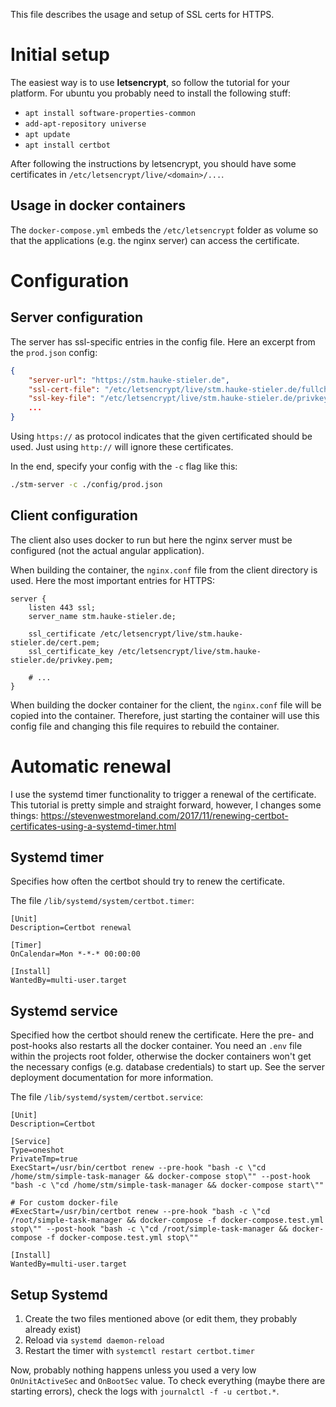 This file describes the usage and setup of SSL certs for HTTPS.

# Initial setup

The easiest way is to use **letsencrypt**, so follow the tutorial for your platform.
For ubuntu you probably need to install the following stuff:

* `apt install software-properties-common`
* `add-apt-repository universe`
* `apt update`
* `apt install certbot`

After following the instructions by letsencrypt, you should have some certificates in `/etc/letsencrypt/live/<domain>/...`.

## Usage in docker containers

The `docker-compose.yml` embeds the `/etc/letsencrypt` folder as volume so that the applications (e.g. the nginx server) can access the certificate.

# Configuration

## Server configuration

The server has ssl-specific entries in the config file.
Here an excerpt from the `prod.json` config:

```json
{
	"server-url": "https://stm.hauke-stieler.de",
	"ssl-cert-file": "/etc/letsencrypt/live/stm.hauke-stieler.de/fullchain.pem",
	"ssl-key-file": "/etc/letsencrypt/live/stm.hauke-stieler.de/privkey.pem",
	...
}
```

Using `https://` as protocol indicates that the given certificated should be used.
Just using `http://` will ignore these certificates.

In the end, specify your config with the `-c` flag like this:
```bash
./stm-server -c ./config/prod.json
```

## Client configuration

The client also uses docker to run but here the nginx server must be configured (not the actual angular application).

When building the container, the `nginx.conf` file from the client directory is used.
Here the most important entries for HTTPS:

```
server {
	listen 443 ssl;
	server_name stm.hauke-stieler.de;

	ssl_certificate /etc/letsencrypt/live/stm.hauke-stieler.de/cert.pem;
	ssl_certificate_key /etc/letsencrypt/live/stm.hauke-stieler.de/privkey.pem;

	# ...
}
```

When building the docker container for the client, the `nginx.conf` file will be copied into the container.
Therefore, just starting the container will use this config file and changing this file requires to rebuild the container.

# Automatic renewal

I use the systemd timer functionality to trigger a renewal of the certificate.
This tutorial is pretty simple and straight forward, however, I changes some things: https://stevenwestmoreland.com/2017/11/renewing-certbot-certificates-using-a-systemd-timer.html

## Systemd timer

Specifies how often the certbot should try to renew the certificate.

The file `/lib/systemd/system/certbot.timer`:

```
[Unit]
Description=Certbot renewal

[Timer]
OnCalendar=Mon *-*-* 00:00:00

[Install]
WantedBy=multi-user.target
```

## Systemd service

Specified how the certbot should renew the certificate.
Here the pre- and post-hooks also restarts all the docker container.
You need an `.env` file within the projects root folder, otherwise the docker containers won't get the necessary configs (e.g. database credentials) to start up.
See the server deployment documentation for more information.

The file `/lib/systemd/system/certbot.service`:

```
[Unit]
Description=Certbot

[Service]
Type=oneshot
PrivateTmp=true
ExecStart=/usr/bin/certbot renew --pre-hook "bash -c \"cd /home/stm/simple-task-manager && docker-compose stop\"" --post-hook "bash -c \"cd /home/stm/simple-task-manager && docker-compose start\""

# For custom docker-file
#ExecStart=/usr/bin/certbot renew --pre-hook "bash -c \"cd /root/simple-task-manager && docker-compose -f docker-compose.test.yml stop\"" --post-hook "bash -c \"cd /root/simple-task-manager && docker-compose -f docker-compose.test.yml stop\""

[Install]
WantedBy=multi-user.target
```

## Setup Systemd

1. Create the two files mentioned above (or edit them, they probably already exist)
2. Reload via `systemd daemon-reload`
3. Restart the timer with `systemctl restart certbot.timer`

Now, probably nothing happens unless you used a very low `OnUnitActiveSec` and `OnBootSec` value.
To check everything (maybe there are starting errors), check the logs with `journalctl -f -u certbot.*`.